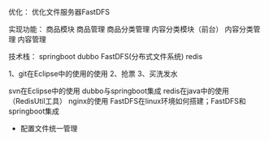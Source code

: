 优化：
	优化文件服务器FastDFS
	
实现功能：
	商品模块
		商品管理
		商品分类管理
	内容分类模块（前台）
		内容分类管理
		内容管理
	
技术栈：
	springboot dubbo FastDFS(分布式文件系统) redis

1、git在Eclipse中的使用的使用
2、抢票
3、买洗发水

svn在Eclipse中的使用
dubbo与springboot集成
redis在java中的使用（RedisUtil工具）
nginx的使用
FastDFS在linux环境如何搭建；FastDFS和springboot集成

* 配置文件统一管理
